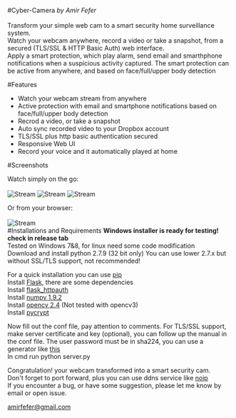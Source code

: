 #Cyber-Camera
<i>by Amir Fefer </i><br> <br>
Transform your simple web cam to a smart security home surveillance system.  <br>
Watch your webcam anywhere, record a video or take a snapshot, from a secured (TLS/SSL & HTTP Basic Auth) web interface. <br>
Apply a smart protection, which play alarm, send email and smarthphone notifications when a suspicious activity captured. 
The smart protection can be active from anywhere, and based on face/full/upper body detection 

#Features 
* Watch your webcam stream from anywhere
* Active protection with email and smartphone notifications based on face/full/upper body detection
* Recrod a video, or take a snapshot
* Auto sync recorded video to your Dropbox account
* TLS/SSL plus http basic authentication secured
* Responsive Web UI 
* Record your voice and it automatically played at home

#Screenshots

Watch simply on the go: <br><br>
![Stream](https://github.com/amirfefer/Cyber-Camera/blob/master/static/stream.png) 
![Stream](https://github.com/amirfefer/Cyber-Camera/blob/master/static/cloud.png)
![Stream](https://github.com/amirfefer/Cyber-Camera/blob/master/static/online.png)

Or from your browser: <br><br>
![Stream](https://github.com/amirfefer/Cyber-Camera/blob/master/static/screenshotDesktop.png?raw=true) <br>
#Installations and Requirements
<b> Windows installer is ready for testing! check in release tab </b><br>
Tested on Windows 7&8, for linux need some code modification  <br>
Download and install python 2.7.9 (32 bit only)
You can use lower 2.7.x but without SSL/TLS support, not recommended!

For a quick installation you can use  [pip](https://pip.pypa.io/en/latest/installing.html) <br>
Install  [Flask](http://flask.pocoo.org/docs/0.10/installation/#installation), there are some dependencies  <br>
Install [flask_httpauth](https://flask-httpauth.readthedocs.org/en/latest/)<br>
Install [numpy 1.9.2](http://sourceforge.net/projects/numpy/files/)<br>
Install [opencv 2.4](https://sourceforge.net/projects/opencvlibrary/files/opencv-win/2.4.11/opencv-2.4.11.exe) (Not tested with opencv3)<br>
Install [pycrypt](https://pypi.python.org/pypi/pycrypto) <br>

Now fill out the conf file, pay attention to comments.
For TLS/SSL support, make server certificate and key (optional),  you can follow up the manual in the conf file.
The user password must be in sha224, you can use a generator like [this](http://www.miniwebtool.com/sha224-hash-generator/) <br>
In cmd run python server.py <br>

Congratulation! your webcam transformed into a smart security cam. <br>
Don't forget to  port forward, plus you can use ddns service like [noip](http://www.noip.com/free) <br>
If you encounter a bug, or have some suggestion, please  let me know by email or open issue. <br>

amirfefer@gmail.com

